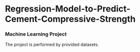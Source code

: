 # Regression-Model-to-Predict-Cement-Compressive-Strength

### Machine Learning Project

The project is performed by provided datasets.
